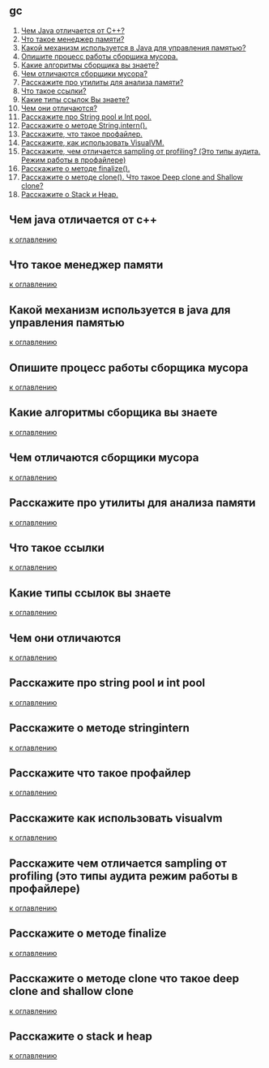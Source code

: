 ## gc

1) [Чем Java отличается от C++?](#чем-java-отличается-от-c++)
2) [Что такое менеджер памяти?](#что-такое-менеджер-памяти)
3) [Какой механизм используется в Java для управления памятью?](#какой-механизм-используется-в-java-для-управления-памятью)
4) [Опишите процесс работы сборщика мусора.](#опишите-процесс-работы-сборщика-мусора)
5) [Какие алгоритмы сборщика вы знаете?](#какие-алгоритмы-сборщика-вы-знаете)
6) [Чем отличаются сборщики мусора?](#чем-отличаются-сборщики-мусора)
7) [Расскажите про утилиты для анализа памяти?](#расскажите-про-утилиты-для-анализа-памяти)
8) [Что такое ссылки?](#что-такое-ссылки)
9) [Какие типы ссылок Вы знаете?](#какие-типы-ссылок-вы-знаете)
10) [Чем они отличаются?](#чем-они-отличаются)
11) [Расскажите про String pool и Int pool.](#расскажите-про-string-pool-и-int-pool)
12) [Расскажите о методе String.intern().](#расскажите-о-методе-stringintern)
13) [Расскажите, что такое профайлер.](#расскажите-что-такое-профайлер)
14) [Расскажите, как использовать VisualVM.](#расскажите-как-использовать-visualvm)
15) [Расскажите, чем отличается sampling от profiling? (Это типы аудита. Режим работы в профайлере)](#расскажите-чем-отличается-sampling-от-profiling-(это-типы-аудита-режим-работы-в-профайлере))
16) [Расскажите о методе finalize().](#расскажите-о-методе-finalize)
17) [Расскажите о методе clone(). Что такое Deep clone and Shallow clone?](#расскажите-о-методе-clone-что-такое-deep-clone-and-shallow-clone)
18) [Расскажите о Stack и Heap.](#расскажите-о-stack-и-heap)


## Чем java отличается от c++

[к оглавлению](#gc)

## Что такое менеджер памяти

[к оглавлению](#gc)

## Какой механизм используется в java для управления памятью

[к оглавлению](#gc)

## Опишите процесс работы сборщика мусора

[к оглавлению](#gc)

## Какие алгоритмы сборщика вы знаете

[к оглавлению](#gc)

## Чем отличаются сборщики мусора

[к оглавлению](#gc)

## Расскажите про утилиты для анализа памяти

[к оглавлению](#gc)

## Что такое ссылки

[к оглавлению](#gc)

## Какие типы ссылок вы знаете

[к оглавлению](#gc)

## Чем они отличаются

[к оглавлению](#gc)

## Расскажите про string pool и int pool

[к оглавлению](#gc)

## Расскажите о методе stringintern

[к оглавлению](#gc)

## Расскажите что такое профайлер

[к оглавлению](#gc)

## Расскажите как использовать visualvm

[к оглавлению](#gc)

## Расскажите чем отличается sampling от profiling (это типы аудита режим работы в профайлере)

[к оглавлению](#gc)

## Расскажите о методе finalize

[к оглавлению](#gc)

## Расскажите о методе clone что такое deep clone and shallow clone

[к оглавлению](#gc)

## Расскажите о stack и heap

[к оглавлению](#gc)

